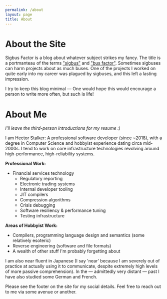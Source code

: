 ```yaml
---
permalink: /about
layout: page
title: About
---
```


# __About the Site__

Sigbus Factor is a blog about whatever subject strikes my fancy. The title is a
portmanteau of the terms ["sigbus"](https://en.wikipedia.org/wiki/Bus_error) and
["bus factor"](https://en.wikipedia.org/wiki/Bus_factor). Sometimes sigbuses can
harm projects about as much buses. One of the projects I worked on quite early
into my career was plagued by sigbuses, and this left a lasting impression.

I try to keep this blog minimal — One would hope this would encourage a person
to write more often, but such is life!


# __About Me__
*I'll leave the third-person introductions for my resume :)*

I am Hector Stalker: A professional software developer (since ~2018), with a
degree in Computer Science and hobbyist experience dating circa mid-2000s. I
tend to work on core infrastructure technologies revolving around
high-performance, high-reliability systems.

__Professional Work:__

 * Financial services technology
   * Regulatory reporting
   * Electronic trading systems
   * Internal developer tooling
   * JIT compilers
   * Compression algorithms
   * Crisis debugging
   * Software resiliency & performance tuning
   * Testing infrastructure

__Areas of Hobbyist Work:__

 * Compilers, programming language design and semantics (some relatively
   esoteric)
 * Reverse engineering (software and file formats)
 * A wealth of other stuff I'm probably forgetting about

I am also near fluent in Japanese (I say 'near' because I am severely out of
practice at actually using it to communicate, despite extremely high levels of
more passive comprehension). In the — admittedly very distant — past I have also
studied some German and French.

Please see the footer on the site for my social details. Feel free to reach out
to me via some avenue or another.
